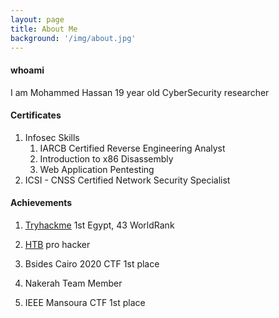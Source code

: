 ```yaml
---
layout: page
title: About Me
background: '/img/about.jpg'
---
```


#### whoami
I am Mohammed Hassan 19 year old CyberSecurity researcher

#### Certificates
1. Infosec Skills
   1. IARCB Certified Reverse Engineering Analyst 
   2. Introduction to x86 Disassembly
   3. Web Application Pentesting
2. ICSI - CNSS Certified Network Security Specialist

#### Achievements
1. <u>[Tryhackme](https://tryhackme.com/p/MohammedHassan)</u> 1st Egypt, 43 WorldRank

2. <u>[HTB](https://www.hackthebox.eu/home/users/profile/313053)</u> pro hacker

3. Bsides Cairo 2020 CTF 1st place
4. Nakerah Team Member
5. IEEE Mansoura CTF 1st place
